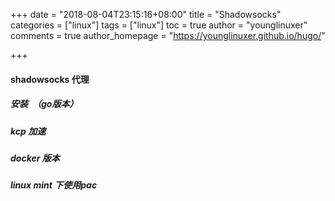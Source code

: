 +++
date = "2018-08-04T23:15:16+08:00"
title = "Shadowsocks"
categories = ["linux"]
tags = ["linux"]
toc = true
author = "younglinuxer"
comments = true
author_homepage =  "https://younglinuxer.github.io/hugo/"

+++
#### shadowsocks 代理

##### 安装　（go版本）
##### kcp 加速
##### docker 版本
##### linux mint 下使用pac
